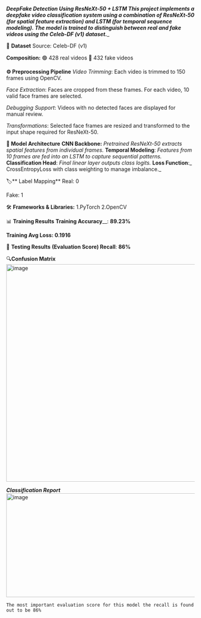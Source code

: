_**DeepFake Detection Using ResNeXt-50 + LSTM
This project implements a deepfake video classification system using a combination of ResNeXt-50 (for spatial feature extraction) and LSTM (for temporal sequence modeling). The model is trained to distinguish between real and fake videos using the Celeb-DF (v1) dataset.**__


📁 **Dataset**
Source: Celeb-DF (v1)


**Composition:**
🟢 428 real videos
🔴 432 fake videos

**⚙️ Preprocessing Pipeline**
_Video Trimming_: Each video is trimmed to 150 frames using OpenCV.

_Face Extraction_: Faces are cropped from these frames. For each video, 10 valid face frames are selected.

_Debugging Support_: Videos with no detected faces are displayed for manual review.

_Transformations_: Selected face frames are resized and transformed to the input shape required for ResNeXt-50.


**🧠 Model Architecture**
**CNN Backbone:** _Pretrained ResNeXt-50 extracts spatial features from individual frames._
**Temporal Modeling**: _Features from 10 frames are fed into an LSTM to capture sequential patterns._
**Classification Head**: _Final linear layer outputs class logits._
**Loss Function**:_ CrossEntropyLoss with class weighting to manage imbalance._

🏷️** Label Mapping**
Real: 0

Fake: 1

🛠️ **Frameworks & Libraries:**
  1.PyTorch
  2.OpenCV

📊 **Training Results**
**Training Accuracy**__: **89.23%**

**Training Avg Loss: 0.1916**

🧪 **Testing Results**
**(Evaluation Score) Recall**: **86%**


🔍**Confusion Matrix**
<img width="624" height="580" alt="image" src="https://github.com/user-attachments/assets/cace4ac8-5e69-4ba5-b742-905c5cc611d1" />

_**Classification Report**_
<img width="729" height="277" alt="image" src="https://github.com/user-attachments/assets/1fb35121-e02b-4065-98b0-3b4f23188200" />

    The most important evaluation score for this model the recall is found out to be 86%


